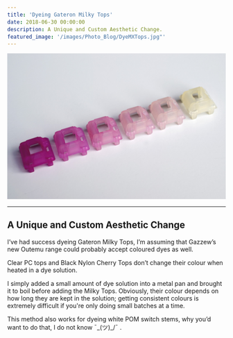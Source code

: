 ```yaml
---
title: 'Dyeing Gateron Milky Tops'
date: 2018-06-30 00:00:00
description: A Unique and Custom Aesthetic Change.
featured_image: '/images/Photo_Blog/DyeMXTops.jpg"'
---
```


<div class="gallery2" data-columns="1">
	<img src="/images/Photo_Blog/DyeMXTops.jpg">
</div>

---

## A Unique and Custom Aesthetic Change 

I’ve had success dyeing Gateron Milky Tops, I’m assuming that Gazzew’s new Outemu range could probably accept coloured dyes as well. 

Clear PC tops and Black Nylon Cherry Tops don’t change their colour when heated in a dye solution.  

I simply added a small amount of dye solution into a metal pan and brought it to boil before adding the Milky Tops. Obviously, their colour depends on how long they are kept in the solution; getting consistent colours is extremely difficult if you're only doing small batches at a time.  

This method also works for dyeing white POM switch stems, why you’d want to do that, I do not know ¯\_(ツ)_/¯ . 
